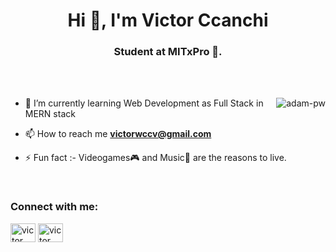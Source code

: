 <h1 align="center">Hi 👋, I'm Victor Ccanchi</h1>
<h3 align="center">Student at MITxPro 🌟.</h3>

<br>



<br>

<p><img align="right" src="https://github.com/Adam-pw/Adam-pw/blob/main/animation_500_kxa883sd.gif" alt="adam-pw" /></p>


- 🌱 I’m currently learning Web Development as Full Stack in MERN stack

- 📫 How to reach me **victorwccv@gmail.com**

- ⚡ Fun fact :- Videogames🎮 and Music🎵 are the reasons to live.

<br>

<h3 align="left">Connect with me:</h3>
<p align="left">
  <a href="https://www.linkedin.com/in/victor-ccanchi/" target="blank"><img align="center"
      src="https://raw.githubusercontent.com/rahuldkjain/github-profile-readme-generator/master/src/images/icons/Social/linked-in-alt.svg"
      alt="victor ccanchi" height="30" width="40" /></a>
  <a href="https://www.hackerrank.com/victorwccv" target="blank"><img align="center"
      src="https://raw.githubusercontent.com/rahuldkjain/github-profile-readme-generator/master/src/images/icons/Social/hackerrank.svg"
      alt="victor ccanchi" height="30" width="40" /></a>
</p>

<br>

